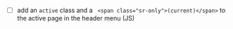 

- [ ] add an `active` class and a ` <span class="sr-only">(current)</span>` to the active page in the header menu (JS)
